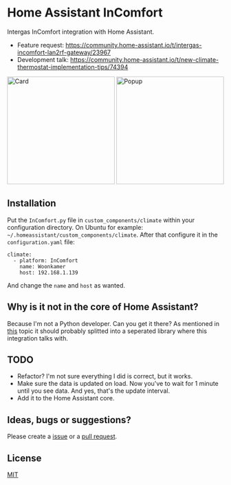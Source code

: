 # Home Assistant InComfort

Intergas InComfort integration with Home Assistant.

- Feature request: https://community.home-assistant.io/t/intergas-incomfort-lan2rf-gateway/23967
- Development talk: https://community.home-assistant.io/t/new-climate-thermostat-implementation-tips/74394

<img src="https://raw.githubusercontent.com/royduin/home-assistant-incomfort/master/card.png" width="250px" alt="Card">
<img src="https://raw.githubusercontent.com/royduin/home-assistant-incomfort/master/popup.png" width="250px" alt="Popup">

## Installation

Put the `InComfort.py` file in `custom_components/climate` within your configuration directory. On Ubuntu for example: `~/.homeassistant/custom_components/climate`. After that configure it in the `configuration.yaml` file:
```
climate:
  - platform: InComfort
    name: Woonkamer
    host: 192.168.1.139
```
And change the `name` and `host` as wanted.

## Why is it not in the core of Home Assistant?

Because I'm not a Python developer. Can you get it there? As mentioned in [this](https://community.home-assistant.io/t/new-climate-thermostat-implementation-tips/74394) topic it should probably splitted into a seperated library where this integration talks with.

## TODO

- Refactor? I'm not sure everything I did is correct, but it works.
- Make sure the data is updated on load. Now you've to wait for 1 minute until you see data. And yes, that's the update interval.
- Add it to the Home Assistant core.

## Ideas, bugs or suggestions?
Please create a [issue](https://github.com/royduin/home-assistant-incomfort/issues) or a [pull request](https://github.com/royduin/home-assistant-incomfort/pulls).

## License
[MIT](LICENSE.md)
